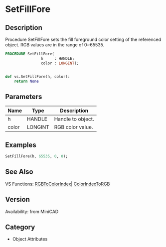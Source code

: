 # SetFillFore

## Description
Procedure SetFillFore sets the fill foreground color setting of the referenced object. RGB values are in the range of 0~65535.

```pascal
PROCEDURE SetFillFore(
				h     : HANDLE;
				color : LONGINT);
```

```python

def vs.SetFillFore(h, color):
    return None
```

## Parameters
|Name|Type|Description|
|---|---|---|
|h|HANDLE|Handle to object.|
|color|LONGINT|RGB color value.|

## Examples
```pascal
SetFillFore(h, 65535, 0, 0);


```

## See Also
VS Functions:
[RGBToColorIndex](RGBToColorIndex.md)| [ColorIndexToRGB](ColorIndexToRGB.md)

## Version
Availability: from MiniCAD
## Category
* Object Attributes

